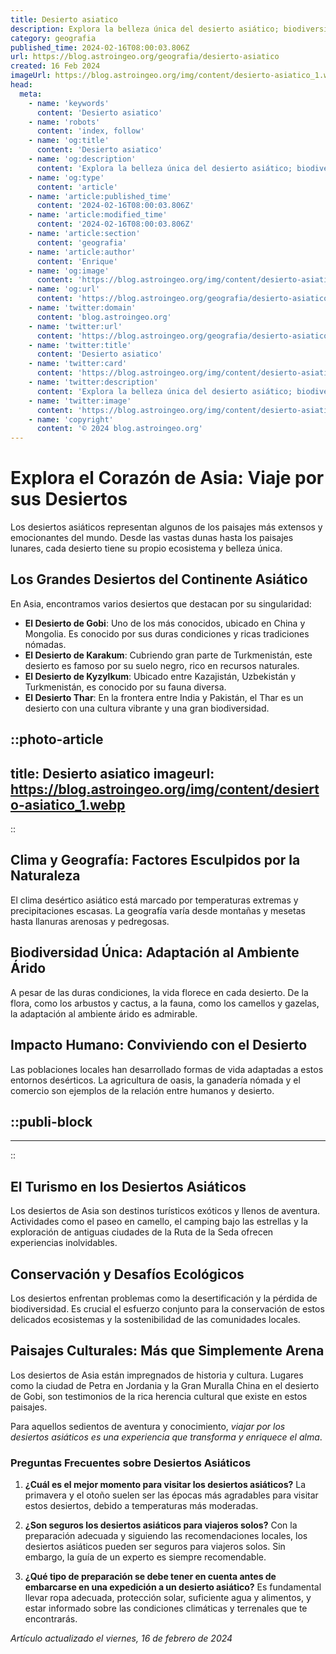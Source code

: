 ```yaml
---
title: Desierto asiatico
description: Explora la belleza única del desierto asiático; biodiversidad excepcional, paisajes antiguos y culturas milenarias te esperan.
category: geografia
published_time: 2024-02-16T08:00:03.806Z
url: https://blog.astroingeo.org/geografia/desierto-asiatico
created: 16 Feb 2024
imageUrl: https://blog.astroingeo.org/img/content/desierto-asiatico_1.webp
head:
  meta:
    - name: 'keywords'
      content: 'Desierto asiatico'
    - name: 'robots'
      content: 'index, follow'
    - name: 'og:title'
      content: 'Desierto asiatico'
    - name: 'og:description'
      content: 'Explora la belleza única del desierto asiático; biodiversidad excepcional, paisajes antiguos y culturas milenarias te esperan.'
    - name: 'og:type'
      content: 'article'
    - name: 'article:published_time'
      content: '2024-02-16T08:00:03.806Z'
    - name: 'article:modified_time'
      content: '2024-02-16T08:00:03.806Z'
    - name: 'article:section'
      content: 'geografia'
    - name: 'article:author'
      content: 'Enrique'
    - name: 'og:image'
      content: 'https://blog.astroingeo.org/img/content/desierto-asiatico_1.webp'
    - name: 'og:url'
      content: 'https://blog.astroingeo.org/geografia/desierto-asiatico'
    - name: 'twitter:domain'
      content: 'blog.astroingeo.org'
    - name: 'twitter:url'
      content: 'https://blog.astroingeo.org/geografia/desierto-asiatico'
    - name: 'twitter:title'
      content: 'Desierto asiatico'
    - name: 'twitter:card'
      content: 'https://blog.astroingeo.org/img/content/desierto-asiatico_1.webp'
    - name: 'twitter:description'
      content: 'Explora la belleza única del desierto asiático; biodiversidad excepcional, paisajes antiguos y culturas milenarias te esperan.'
    - name: 'twitter:image'
      content: 'https://blog.astroingeo.org/img/content/desierto-asiatico_1.webp'
    - name: 'copyright'
      content: '© 2024 blog.astroingeo.org'
---
```

# Explora el Corazón de Asia: Viaje por sus Desiertos

Los desiertos asiáticos representan algunos de los paisajes más extensos y emocionantes del mundo. Desde las vastas dunas hasta los paisajes lunares, cada desierto tiene su propio ecosistema y belleza única.

## Los Grandes Desiertos del Continente Asiático
En Asia, encontramos varios desiertos que destacan por su singularidad:

- **El Desierto de Gobi**: Uno de los más conocidos, ubicado en China y Mongolia. Es conocido por sus duras condiciones y ricas tradiciones nómadas.
- **El Desierto de Karakum**: Cubriendo gran parte de Turkmenistán, este desierto es famoso por su suelo negro, rico en recursos naturales.
- **El Desierto de Kyzylkum**: Ubicado entre Kazajistán, Uzbekistán y Turkmenistán, es conocido por su fauna diversa.
- **El Desierto Thar**: En la frontera entre India y Pakistán, el Thar es un desierto con una cultura vibrante y una gran biodiversidad.


::photo-article
---
title: Desierto asiatico
imageurl: https://blog.astroingeo.org/img/content/desierto-asiatico_1.webp
---
::


## Clima y Geografía: Factores Esculpidos por la Naturaleza
El clima desértico asiático está marcado por temperaturas extremas y precipitaciones escasas. La geografía varía desde montañas y mesetas hasta llanuras arenosas y pedregosas.

## Biodiversidad Única: Adaptación al Ambiente Árido
A pesar de las duras condiciones, la vida florece en cada desierto. De la flora, como los arbustos y cactus, a la fauna, como los camellos y gazelas, la adaptación al ambiente árido es admirable.

## Impacto Humano: Conviviendo con el Desierto
Las poblaciones locales han desarrollado formas de vida adaptadas a estos entornos desérticos. La agricultura de oasis, la ganadería nómada y el comercio son ejemplos de la relación entre humanos y desierto.


  ::publi-block
  ---
  ---
  ::
  
  
## El Turismo en los Desiertos Asiáticos
Los desiertos de Asia son destinos turísticos exóticos y llenos de aventura. Actividades como el paseo en camello, el camping bajo las estrellas y la exploración de antiguas ciudades de la Ruta de la Seda ofrecen experiencias inolvidables.

## Conservación y Desafíos Ecológicos
Los desiertos enfrentan problemas como la desertificación y la pérdida de biodiversidad. Es crucial el esfuerzo conjunto para la conservación de estos delicados ecosistemas y la sostenibilidad de las comunidades locales.

## Paisajes Culturales: Más que Simplemente Arena
Los desiertos de Asia están impregnados de historia y cultura. Lugares como la ciudad de Petra en Jordania y la Gran Muralla China en el desierto de Gobi, son testimonios de la rica herencia cultural que existe en estos paisajes.

Para aquellos sedientos de aventura y conocimiento, *viajar por los desiertos asiáticos es una experiencia que transforma y enriquece el alma*.

### Preguntas Frecuentes sobre Desiertos Asiáticos

1. **¿Cuál es el mejor momento para visitar los desiertos asiáticos?**
   La primavera y el otoño suelen ser las épocas más agradables para visitar estos desiertos, debido a temperaturas más moderadas.

2. **¿Son seguros los desiertos asiáticos para viajeros solos?**
   Con la preparación adecuada y siguiendo las recomendaciones locales, los desiertos asiáticos pueden ser seguros para viajeros solos. Sin embargo, la guía de un experto es siempre recomendable.

3. **¿Qué tipo de preparación se debe tener en cuenta antes de embarcarse en una expedición a un desierto asiático?**
   Es fundamental llevar ropa adecuada, protección solar, suficiente agua y alimentos, y estar informado sobre las condiciones climáticas y terrenales que te encontrarás.

_Artículo actualizado el viernes, 16 de febrero de 2024_